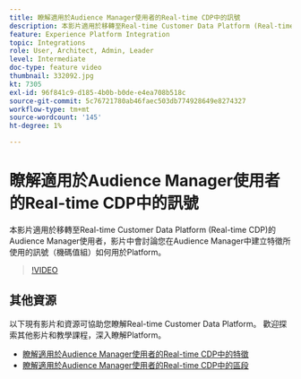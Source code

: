 ```yaml
---
title: 瞭解適用於Audience Manager使用者的Real-time CDP中的訊號
description: 本影片適用於移轉至Real-time Customer Data Platform (Real-time CDP)的Audience Manager使用者，影片中會討論您在Audience Manager中建立特徵所使用的訊號（機碼值組）如何用於Platform。
feature: Experience Platform Integration
topic: Integrations
role: User, Architect, Admin, Leader
level: Intermediate
doc-type: feature video
thumbnail: 332092.jpg
kt: 7305
exl-id: 96f841c9-d185-4b0b-b0de-e4ea708b518c
source-git-commit: 5c76721780ab46faec503db774928649e8274327
workflow-type: tm+mt
source-wordcount: '145'
ht-degree: 1%

---
```


# 瞭解適用於Audience Manager使用者的Real-time CDP中的訊號

本影片適用於移轉至Real-time Customer Data Platform (Real-time CDP)的Audience Manager使用者，影片中會討論您在Audience Manager中建立特徵所使用的訊號（機碼值組）如何用於Platform。

>[!VIDEO](https://video.tv.adobe.com/v/332092/?quality=12&learn=on)

## 其他資源

以下現有影片和資源可協助您瞭解Real-time Customer Data Platform。 歡迎探索其他影片和教學課程，深入瞭解Platform。

* [瞭解適用於Audience Manager使用者的Real-time CDP中的特徵](https://experienceleague.adobe.com/docs/audience-manager-learn/tutorials/other-integrations/integrating-with-rtcdp/rtcdp-traits-for-aam-users.html?lang=en#other-integrations)
* [瞭解適用於Audience Manager使用者的Real-time CDP中的區段](https://experienceleague.adobe.com/docs/audience-manager-learn/tutorials/other-integrations/integrating-with-rtcdp/rtcdp-segments-for-aam-users.html?lang=en#other-integrations)
